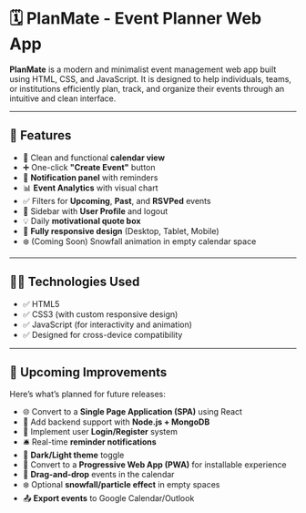 # 🗓️ PlanMate - Event Planner Web App

**PlanMate** is a modern and minimalist event management web app built using HTML, CSS, and JavaScript. It is designed to help individuals, teams, or institutions efficiently plan, track, and organize their events through an intuitive and clean interface.

---

## 🚀 Features

- 📅 Clean and functional **calendar view**
- ➕ One-click **"Create Event"** button
- 🔔 **Notification panel** with reminders
- 📊 **Event Analytics** with visual chart
- ✅ Filters for **Upcoming**, **Past**, and **RSVPed** events
- 👤 Sidebar with **User Profile** and logout
- 💡 Daily **motivational quote box**
- 🎯 **Fully responsive design** (Desktop, Tablet, Mobile)
- ❄️ (Coming Soon) Snowfall animation in empty calendar space

---

## 🧑‍💻 Technologies Used

- ✅ HTML5
- ✅ CSS3 (with custom responsive design)
- ✅ JavaScript (for interactivity and animation)
- ✅ Designed for cross-device compatibility

---

## 🔧 Upcoming Improvements

Here’s what’s planned for future releases:

- 🌐 Convert to a **Single Page Application (SPA)** using React
- 💾 Add backend support with **Node.js + MongoDB**
- 🔐 Implement user **Login/Register** system
- 🛎️ Real-time **reminder notifications**
- 🌙 **Dark/Light theme** toggle
- 📱 Convert to a **Progressive Web App (PWA)** for installable experience
- 🎨 **Drag-and-drop** events in the calendar
- ❄️ Optional **snowfall/particle effect** in empty spaces
- 📤 **Export events** to Google Calendar/Outlook


